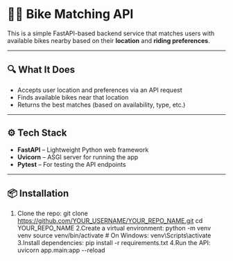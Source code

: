 # 🚴‍♂️ Bike Matching API

This is a simple FastAPI-based backend service that matches users with available bikes nearby based on their **location** and **riding preferences**.

---

## 🔍 What It Does

- Accepts user location and preferences via an API request
- Finds available bikes near that location
- Returns the best matches (based on availability, type, etc.)

---

## ⚙️ Tech Stack

- **FastAPI** – Lightweight Python web framework
- **Uvicorn** – ASGI server for running the app
- **Pytest** – For testing the API endpoints

---

## 📦 Installation

1. Clone the repo:
git clone https://github.com/YOUR_USERNAME/YOUR_REPO_NAME.git
cd YOUR_REPO_NAME
2.Create a virtual environment:
python -m venv venv
source venv/bin/activate  # On Windows: venv\Scripts\activate
3.Install dependencies:
pip install -r requirements.txt
4.Run the API:
uvicorn app.main:app --reload
